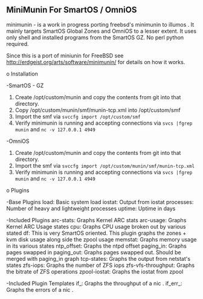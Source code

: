 MiniMunin For SmartOS / OmniOS
----------------------

minimunin - is a work in progress porting freebsd's minimunin to illumos . 
It mainly targets SmartOS Global Zones and OmniOS to a lesser extent.
It uses only shell and installed programs from the SmartOS GZ. No perl
python required.

Since this is a port of miniunin for FreeBSD see http://erdgeist.org/arts/software/minimunin/
for details on how it works. 

o Installation


-SmartOS - GZ
  1. Create /opt/custom/munin and copy the contents from git into that directory.
  2. Copy /opt/custom/munin/smf/munin-tcp.xml into /opt/custom/smf
  3. Import the smf via `svccfg import /opt/custom/smf`
  4. Verify minimunin is running and accepting connections via `svcs |fgrep munin` and `nc -v 127.0.0.1 4949`
  
-OmniOS
  1. Create /opt/custom/munin and copy the contents from git into that directory.
  2. Import the smf via `svccfg import /opt/custom/munin/smf/munin-tcp.xml`
  3. Verify minimunin is running and accepting connections via `svcs |fgrep munin` and `nc -v 127.0.0.1 4949`

o Plugins

-Base Plugins
  load: Basic system load
  iostat: Output from iostat
  processes: Number of heavy and lightweight processes
  uptime: Uptime in days

-Included Plugins
  arc-stats: Graphs Kernel ARC stats
  arc-usage: Graphs Kernel ARC Usage states
  cpu: Graphs CPU usage broken out by various stated
  df: This is very SmartOS oriented. This plugin graphs the zones + kvm disk usage along side the zpool usage
  memstat: Graphs memory usage in its various states
  ntp_offset: Graphs the ntpd offset
  paging_in: Graphs pages swapped in
  paging_out: Graphs pages swapped out. Should be merged with paging_in graph
  tcp-states: Graphs the output from netstat's states
  zfs-iops: Graphs the number of ZFS iops
  zfs-vfs-throughput: Graphs the bitrate of ZFS operations
  zpool-iostat: Graphs the iostat from zpool 

-Included Plugin Templates
  if_: Graphs the throughput of a nic . 
  if_err_: Graphs the errors of a nic .

